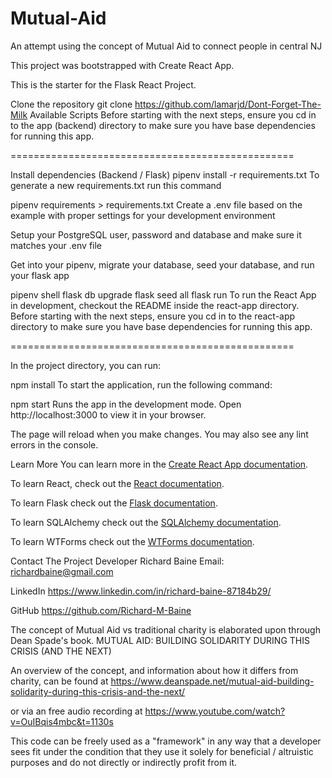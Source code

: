 # Mutual-Aid
An attempt using the concept of Mutual Aid to connect people in central NJ


This project was bootstrapped with Create React App.

This is the starter for the Flask React Project.

Clone the repository
 git clone https://github.com/lamarjd/Dont-Forget-The-Milk
Available Scripts
Before starting with the next steps, ensure you cd in to the app (backend) directory to make sure you have base dependencies for running this app.

=================================================

Install dependencies (Backend / Flask)
  pipenv install -r requirements.txt
To generate a new requirements.txt run this command

 pipenv requirements > requirements.txt
Create a .env file based on the example with proper settings for your development environment

Setup your PostgreSQL user, password and database and make sure it matches your .env file

Get into your pipenv, migrate your database, seed your database, and run your flask app

 pipenv shell 
 flask db upgrade
 flask seed all 
 flask run 
To run the React App in development, checkout the README inside the react-app directory.
Before starting with the next steps, ensure you cd in to the react-app directory to make sure you have base dependencies for running this app.

=================================================

In the project directory, you can run:

 npm install
To start the application, run the following command:

 npm start
Runs the app in the development mode. Open http://localhost:3000 to view it in your browser.

The page will reload when you make changes. You may also see any lint errors in the console.

Learn More
You can learn more in the [Create React App documentation](https://facebook.github.io/create-react-app/docs/getting-started).

To learn React, check out the [React documentation](https://reactjs.org/).

To learn Flask check out the [Flask documentation](https://flask.palletsprojects.com/en/2.2.x/).

To learn SQLAlchemy check out the [SQLAlchemy documentation](https://www.sqlalchemy.org/).

To learn WTForms check out the [WTForms documentation](https://wtforms.readthedocs.io/en/2.3.x/).


Contact The Project Developer
Richard Baine
Email: richardbaine@gmail.com

LinkedIn https://www.linkedin.com/in/richard-baine-87184b29/

GitHub https://github.com/Richard-M-Baine


The concept of Mutual Aid vs traditional charity is elaborated upon through Dean Spade's book.  MUTUAL AID: BUILDING SOLIDARITY DURING THIS CRISIS (AND THE NEXT)

An overview of the concept, and information about how it differs from charity, can be found at https://www.deanspade.net/mutual-aid-building-solidarity-during-this-crisis-and-the-next/

or via an free audio recording at https://www.youtube.com/watch?v=OuIBqis4mbc&t=1130s

This code can be freely used as a "framework" in any way that a developer sees fit under the condition that they use it solely for beneficial / altruistic purposes and do not directly or indirectly profit from it. 

